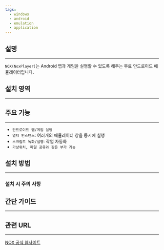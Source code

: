 ```yaml
---
tags:
  - windows
  - android
  - emulation
  - application
---
```

## 설명
---
`NOX(NoxPlayer)`는 Android 앱과 게임을 실행할 수 있도록 해주는 무료 안드로이드 에뮬레이터입니다.

## 설치 영역
---


## 주요 기능
---
- `안드로이드 앱/게임 실행`
- `멀티 인스턴스`: 여러개의 에뮬레이터 창을 동시에 실행
- `스크립트 녹화/실행`: 작업 자동화
- `가상위치, 파일 공유와 같은 부가 기능`

## 설치 방법
---

### 설치 시 주의 사항


## 간단 가이드
---


## 관련 URL
---
[NOX 공식 웹사이트](https://kr.bignox.com/)
